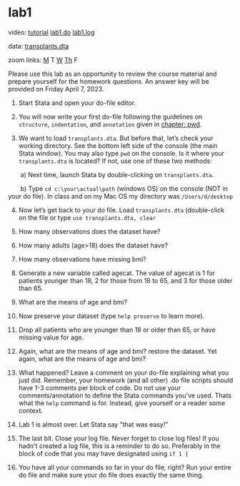 # lab1 

video: [tutorial](https://jhjhm.zoom.us/rec/share/XjpGCpJkfYBIATTHMS93sFQmjJRdrFatmiWe-9JmYjNOSWHINrmbkqQK1amABUUQ.2bvUmmqBZ0dMd3LD?startTime=1680430835000)
[lab1.do](lab1.do)
[lab1.log](lab1.log)

data: [transplants.dta](transplants.dta) 

zoom links: [M](https://JHUBlueJays.zoom.us/j/96760923747) T [W](https://jhubluejays.zoom.us/j/98628544091?pwd=ZGx5NTN1RHNzNDUrQ3c3Uys0RVYrUT09) [Th](https://JHUBlueJays.zoom.us/j/3393703103) F

Please use this lab as an opportunity to review the course material and prepare yourself for the homework questions. An answer key will be provided on Friday April 7, 2023.

1. Start Stata and open your do-file editor.

2. You will now write your first do-file following the guidelines on `structure`, `indentation`, and `annotation` given in [chapter: pwd](eee.md).

3. We want to load `transplants.dta`. But before that, let’s check your working directory. See the bottom left side of the console (the main Stata window). You may also type `pwd` on the console. Is it where your `transplants.dta` is located? If not, use one of these two methods:

&nbsp;&nbsp;&nbsp;&nbsp;&nbsp;&nbsp; a) Next time, launch Stata by double-clicking on `transplants.dta`.

&nbsp;&nbsp;&nbsp;&nbsp;&nbsp;&nbsp; b) Type `cd c:\your\actual\path` (windows OS) on the console (NOT in your do file). In class and on my Mac OS my directory was `/Users/d/desktop`
    
4. Now let’s get back to your do file. Load `transplants.dta` (double-click on the file or type `use transplants.dta, clear`

5. How many observations does the dataset have?

6. How many adults (age>18) does the dataset have?

7. How many observations have missing bmi?

8.  Generate a new variable called agecat. The value of agecat is 1 for patients younger than 18, 2 for those from 18 to 65, and 3 for those older than 65.

9. What are the means of age and bmi?

10. Now preserve your dataset (type `help preserve` to learn more).

11. Drop all patients who are younger than 18 or older than 65, or have missing value for age.

12. Again, what are the means of age and bmi? restore the dataset. Yet again, what are the means of age and bmi?

13. What happened? Leave a comment on your do-file explaining what you just did. Remember, your homework (and all other) .do file scripts should have 1-3 comments per block of code. Do not use your comments/annotation to define the Stata commands you've used. Thats what the `help` command is for. Instead, give yourself or a reader some context.

14. Lab 1 is almost over. Let Stata say "that was easy!"

15. The last bit. Close your log file. Never forget to close log files! If you hadn't created a log file, this is a reminder to do so. Preferably in the block of code that you may have designated using `if 1 {`

16. You have all your commands so far in your do file, right? Run your entire do file and make sure your do file does exactly the same thing.




